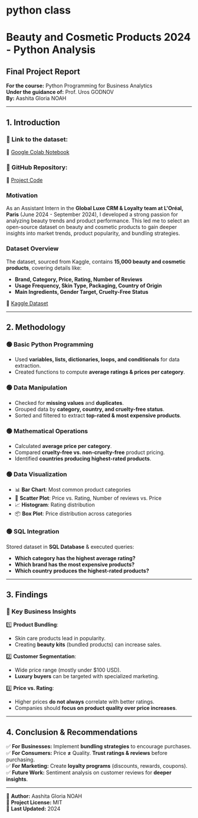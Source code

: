 # python class
# Beauty and Cosmetic Products 2024 - Python Analysis

## Final Project Report
**For the course:** Python Programming for Business Analytics  
**Under the guidance of:** Prof. Uros GODNOV  
**By:** Aashita Gloria NOAH  

---

## 1. Introduction  

### 📌 Link to the dataset:
🔗 [Google Colab Notebook](https://colab.research.google.com/drive/1ybbxZMrAF3Pnaq_BusQ4Csj63EnloLV2?usp=sharing)  

### 📌 GitHub Repository:
🔗 [Project Code](https://github.com/aashitagloria/python_class/blob/main/Most_used_beauty_and_cosmetic_products_2024_python_analysis.ipynb)

### Motivation
As an Assistant Intern in the **Global Luxe CRM & Loyalty team at L'Oréal, Paris** (June 2024 - September 2024), I developed a strong passion for analyzing beauty trends and product performance. This led me to select an open-source dataset on beauty and cosmetic products to gain deeper insights into market trends, product popularity, and bundling strategies.

### Dataset Overview
The dataset, sourced from Kaggle, contains **15,000 beauty and cosmetic products**, covering details like:
- **Brand, Category, Price, Rating, Number of Reviews**
- **Usage Frequency, Skin Type, Packaging, Country of Origin**
- **Main Ingredients, Gender Target, Cruelty-Free Status**

🔗 [Kaggle Dataset](https://www.kaggle.com/datasets/aashitanoah/most-used-beauty-and-cosmetic-products-2024)

---

## 2. Methodology  

### **🟢 Basic Python Programming**
- Used **variables, lists, dictionaries, loops, and conditionals** for data extraction.
- Created functions to compute **average ratings & prices per category**.

### **🟢 Data Manipulation**
- Checked for **missing values** and **duplicates**.
- Grouped data by **category, country, and cruelty-free status**.
- Sorted and filtered to extract **top-rated & most expensive products**.

### **🟢 Mathematical Operations**
- Calculated **average price per category**.
- Compared **cruelty-free vs. non-cruelty-free** product pricing.
- Identified **countries producing highest-rated products**.

### **🟢 Data Visualization**
- 📊 **Bar Chart**: Most common product categories  
- 🔎 **Scatter Plot**: Price vs. Rating, Number of reviews vs. Price  
- 📈 **Histogram**: Rating distribution  
- 📦 **Box Plot**: Price distribution across categories  

### **🟢 SQL Integration**
Stored dataset in **SQL Database** & executed queries:
- **Which category has the highest average rating?**
- **Which brand has the most expensive products?**
- **Which country produces the highest-rated products?**

---

## 3. Findings  

### **📌 Key Business Insights**
1️⃣ **Product Bundling**:  
   - Skin care products lead in popularity.  
   - Creating **beauty kits** (bundled products) can increase sales.  

2️⃣ **Customer Segmentation**:  
   - Wide price range (mostly under $100 USD).  
   - **Luxury buyers** can be targeted with specialized marketing.  

3️⃣ **Price vs. Rating**:  
   - Higher prices **do not always** correlate with better ratings.  
   - Companies should **focus on product quality over price increases**.  

---

## 4. Conclusion & Recommendations  

✅ **For Businesses:** Implement **bundling strategies** to encourage purchases.  
✅ **For Consumers:** Price **≠** Quality. **Trust ratings & reviews** before purchasing.  
✅ **For Marketing:** Create **loyalty programs** (discounts, rewards, coupons).  
✅ **Future Work:** Sentiment analysis on customer reviews for **deeper insights**.  

---

📌 **Author:** Aashita Gloria NOAH  
📌 **Project License:** MIT  
📌 **Last Updated:** 2024  
